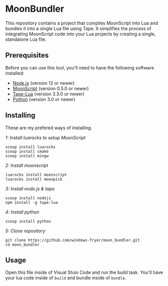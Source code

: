 # MoonBundler
This repository contains a project that compiles MoonScript into Lua and bundles it into a single Lua file using Tape. It simplifies the process of integrating MoonScript code into your Lua projects by creating a single, standalone Lua file.

## Prerequisites
Before you can use this tool, you'll need to have the following software installed:
- [Node.js](https://nodejs.org/en/download/) (version 12 or newer)
- [MoonScript](https://moonscript.org/#installation) (version 0.5.0 or newer)
- [Tape-Lua](https://github.com/ggcrunchy/tape-lua) (version 3.3.0 or newer)
- [Python](https://www.python.org/downloads/) (version 3.0 or newer)

## Installing
These are my prefered ways of installing.

*1: Install luarocks to setup MoonScript*
```
scoop install luarocks
scoop install cmake
scoop install mingw
```

*2: Install moonscript*
```
luarocks install moonscript
luarocks install moonpick
```

*3: Install node.js & tape*
```
scoop install nodejs
npm install -g tape-lua
```

*4: Install python*
```
scoop install python
```

*5: Clone repository*
```
git clone https://github.com/windows-fryer/moon_bundler.git
cd moon_bundler
```

## Usage
Open this file inside of Visual Stuio Code and run the build task. You'll have your lua code inside of `build` and bundle inside of `bundle`.

